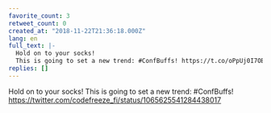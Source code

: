 ```yaml
---
favorite_count: 3
retweet_count: 0
created_at: "2018-11-22T21:36:18.000Z"
lang: en
full_text: |-
  Hold on to your socks!
  This is going to set a new trend: #ConfBuffs! https://t.co/oPpUj0I7OB
replies: []
---
```


Hold on to your socks! This is going to set a new trend: #ConfBuffs!
<https://twitter.com/codefreeze_fi/status/1065625541284438017>
